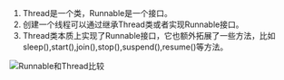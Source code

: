 1. Thread是一个类，Runnable是一个接口。
2. 创建一个线程可以通过继承Thread类或者实现Runnable接口。
3. Thread类本质上实现了Runnable接口，它也额外拓展了一些方法，比如sleep(),start(),join(),stop(),suspend(),resume()等方法。

![Runnable和Thread比较](https://www.jianshu.com/p/9c9a11092f26)
